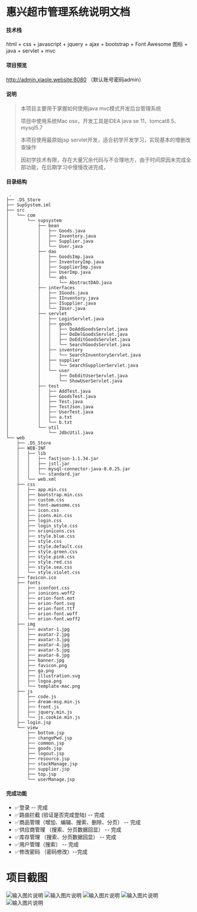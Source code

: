 

# 惠兴超市管理系统说明文档

####  技术栈

html + css + javascript + jquery + ajax + bootstrap + Font Awesome 图标 + java + servlet + mvc

####  项目预览

http://admin.xiaole.website:8080 （默认账号密码admin）

#### 说明

> 本项目主要用于掌握如何使用java mvc模式开发后台管理系统
>
> 项目中使用系统Mac osx，开发工具是IDEA java se 11、tomcat8.5、mysql5.7
>
> 本项目使用最原始jsp servlet开发，适合初学开发学习，实现基本的增删改查操作
>
> 因初学技术有限，存在大量冗余代码与不合理地方，由于时间原因未完成全部功能，在后期学习中慢慢改进完成，

#### 目录结构
```tree
 .
├── .DS_Store
├── SupSystem.iml
├── src
│   └── com
│       └── supsystem
│           ├── bean
│           │   ├── Goods.java
│           │   ├── Inventory.java
│           │   ├── Supplier.java
│           │   └── User.java
│           ├── dao
│           │   ├── GoodsImp.java
│           │   ├── InventoryImp.java
│           │   ├── SupplierImp.java
│           │   ├── UserImp.java
│           │   └── abs
│           │       └── AbstractDAO.java
│           ├── interfaces
│           │   ├── IGoods.java
│           │   ├── IInventory.java
│           │   ├── ISupplier.java
│           │   └── IUser.java
│           ├── servlet
│           │   ├── LoginServlet.java
│           │   ├── goods
│           │   │   ├── DoAddGoodsServlet.java
│           │   │   ├── DoDelGoodsServlet.java
│           │   │   ├── DoEditGoodsServlet.java
│           │   │   └── SearchGoodsServlet.java
│           │   ├── inventory
│           │   │   └── SearchInventoryServlet.java
│           │   ├── supplier
│           │   │   └── SearchSupplierServlet.java
│           │   └── user
│           │       ├── DoEditUserServlet.java
│           │       └── ShowUserServlet.java
│           ├── test
│           │   ├── AddTest.java
│           │   ├── GoodsTest.java
│           │   ├── Test.java
│           │   ├── TestJson.java
│           │   ├── UserTest.java
│           │   ├── a.txt
│           │   └── b.txt
│           └── util
│               └── JdbcUtil.java
└── web
    ├── .DS_Store
    ├── WEB-INF
    │   ├── lib
    │   │   ├── fastjson-1.1.34.jar
    │   │   ├── jstl.jar
    │   │   ├── mysql-connector-java-8.0.25.jar
    │   │   └── standard.jar
    │   └── web.xml
    ├── css
    │   ├── app.min.css
    │   ├── bootstrap.min.css
    │   ├── custom.css
    │   ├── font-awesome.css
    │   ├── icon.css
    │   ├── icons.min.css
    │   ├── login.css
    │   ├── login_style.css
    │   ├── orionicons.css
    │   ├── style.blue.css
    │   ├── style.css
    │   ├── style.default.css
    │   ├── style.green.css
    │   ├── style.pink.css
    │   ├── style.red.css
    │   ├── style.sea.css
    │   └── style.violet.css
    ├── favicon.ico
    ├── fonts
    │   ├── iconfont.css
    │   ├── ionicons.woff2
    │   ├── orion-font.eot
    │   ├── orion-font.svg
    │   ├── orion-font.ttf
    │   ├── orion-font.woff
    │   └── orion-font.woff2
    ├── img
    │   ├── avatar-1.jpg
    │   ├── avatar-2.jpg
    │   ├── avatar-3.jpg
    │   ├── avatar-4.jpg
    │   ├── avatar-5.jpg
    │   ├── avatar-6.jpg
    │   ├── banner.jpg
    │   ├── favicon.png
    │   ├── ga.png
    │   ├── illustration.svg
    │   ├── logoa.png
    │   └── template-mac.png
    ├── js
    │   ├── code.js
    │   ├── dream-msg.min.js
    │   ├── front.js
    │   ├── jquery.min.js
    │   └── js.cookie.min.js
    ├── login.jsp
    └── view
        ├── bottom.jsp
        ├── changePwd.jsp
        ├── common.jsp
        ├── goods.jsp
        ├── logout.jsp
        ├── resource.jsp
        ├── stockManage.jsp
        ├── supplier.jsp
        ├── top.jsp
        └── userManage.jsp
```
#### 完成功能

-  ✅登录 -- 完成
-  ✅路由拦截  (验证是否完成登陆) -- 完成
-  ✅商品管理（增加、编辑、搜索、删除、分页） -- 完成
-  ✅供应商管理 （搜索、分页数据回显） -- 完成
-  ✅库存管理 （搜索、分页数据回显） -- 完成
-  ✅用户管理（搜索） -- 完成
-  ✅修改密码 （密码修改）--完成

# 项目截图
![输入图片说明](%E9%A1%B9%E7%9B%AE%E6%88%AA%E5%9B%BE/1821639230290_.pic.jpg)
![输入图片说明](%E9%A1%B9%E7%9B%AE%E6%88%AA%E5%9B%BE/1831639230358_.pic.jpg)
![输入图片说明](%E9%A1%B9%E7%9B%AE%E6%88%AA%E5%9B%BE/1841639230388_.pic.jpg)
![输入图片说明](%E9%A1%B9%E7%9B%AE%E6%88%AA%E5%9B%BE/1911639309671_.pic.jpg)
![输入图片说明](%E9%A1%B9%E7%9B%AE%E6%88%AA%E5%9B%BE/1881639230506_.pic.jpg)